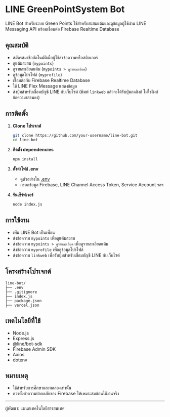# LINE GreenPointSystem Bot

LINE Bot สำหรับระบบ Green Points ใช้สำหรับสะสมแต้มและดูข้อมูลผู้ใช้ผ่าน LINE Messaging API พร้อมเชื่อมต่อ Firebase Realtime Database

## คุณสมบัติ

- สมัครสมาชิกอัตโนมัติเมื่อผู้ใช้ส่งข้อความหรือสติกเกอร์
- ดูแต้มสะสม (`mypoints`)
- ดูรายละเอียดแต้ม (`mypoints > ดูรายละเอียด`)
- ดูข้อมูลโปรไฟล์ (`myprofile`)
- เชื่อมต่อกับ Firebase Realtime Database
- ใช้ LINE Flex Message แสดงข้อมูล
- ส่งปุ่มสำหรับเชื่อมบัญชี LINE กับเว็บไซต์ (พิมพ์ `linkweb` แล้วจะได้รับปุ่มกดลิงก์ ไม่ใช่ลิงก์ข้อความธรรมดา)

## การติดตั้ง

1. **Clone โปรเจกต์**
   ```sh
   git clone https://github.com/your-username/line-bot.git
   cd line-bot
   ```

2. **ติดตั้ง dependencies**
   ```sh
   npm install
   ```

3. **ตั้งค่าไฟล์ .env**
   - ดูตัวอย่างใน [.env](line-bot/.env)
   - กรอกข้อมูล Firebase, LINE Channel Access Token, Service Account ฯลฯ

4. **รันเซิร์ฟเวอร์**
   ```sh
   node index.js
   ```

## การใช้งาน

- เพิ่ม LINE Bot เป็นเพื่อน
- ส่งข้อความ `mypoints` เพื่อดูแต้มสะสม
- ส่งข้อความ `mypoints > ดูรายละเอียด` เพื่อดูรายละเอียดแต้ม
- ส่งข้อความ `myprofile` เพื่อดูข้อมูลโปรไฟล์
- ส่งข้อความ `linkweb` เพื่อรับปุ่มสำหรับเชื่อมบัญชี LINE กับเว็บไซต์

## โครงสร้างโปรเจกต์

```
line-bot/
├── .env
├── .gitignore
├── index.js
├── package.json
├── vercel.json
```

## เทคโนโลยีที่ใช้

- Node.js
- Express.js
- @line/bot-sdk
- Firebase Admin SDK
- Axios
- dotenv

## หมายเหตุ

- ใช้สำหรับการศึกษาและทดลองเท่านั้น
- ควรตั้งค่าความปลอดภัยของ Firebase ให้เหมาะสมก่อนใช้งานจริง

---

ผู้พัฒนา: แผนกเทคโนโลยีสารสนเทศ